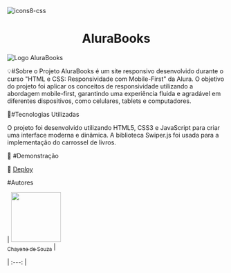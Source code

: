 ![icons8-css](https://github.com/user-attachments/assets/0a0e39c4-a279-49e8-b63d-9177a33f09bb)<h1 align="center">AluraBooks</h1>

![Logo AluraBooks](https://github.com/user-attachments/assets/13dbf64b-6615-4d58-ac1b-23db671c4bc5)


💡#Sobre o Projeto
AluraBooks é um site responsivo desenvolvido durante o curso "HTML e CSS: Responsividade com Mobile-First" da Alura. 
O objetivo do projeto foi aplicar os conceitos de responsividade utilizando a abordagem mobile-first, garantindo uma experiência fluida e agradável em diferentes dispositivos, como celulares, tablets e computadores.

🚀#Tecnologias Utilizadas

O projeto foi desenvolvido utilizando HTML5, CSS3 e JavaScript para criar uma interface moderna e dinâmica. A biblioteca Swiper.js foi usada para a implementação do carrossel de livros.

🎥 #Demonstração

📁 [Deploy](https://chaysouzas.github.io/aluraBooks/)

#Autores

| [<img loading="lazy" src="https://avatars.githubusercontent.com/u/122215869?s=400&u=6b59bf72a10b9aed8f6ab75d157f8e08a7c525bf&v=4" width=115><br><sub>Chayene de Souza</sub>](https://github.com/chaysouzas) |

| :---: |





